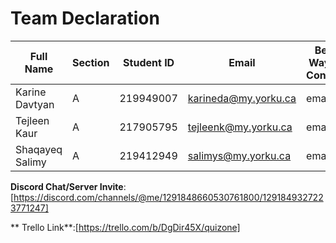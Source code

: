 # Team Declaration

| Full Name     | Section | Student ID  | Email                | Best Way to Contact | Discord Username |
|---------------|---------|-------------|----------------------|---------------------|------------------|
|Karine Davtyan |A        |219949007    |karineda@my.yorku.ca  | email               |okeydokey12345    |
|Tejleen Kaur   |A        |217905795    |tejleenk@my.yorku.ca  | email               |captain6833       |
|Shaqayeq Salimy|A        |219412949    |salimys@my.yorku.ca   | email               |shaqayeq_64890    |

**Discord Chat/Server Invite**: [https://discord.com/channels/@me/1291848660530761800/1291849327223771247]

** Trello Link**:[https://trello.com/b/DgDir45X/quizone]
 
